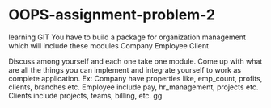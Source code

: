 # OOPS-assignment-problem-2
learning GIT 
You have to build a package for organization management which will include these modules
    Company
    Employee
    Client 

Discuss among yourself and each one take one module. Come up with what are all the things you can implement and integrate yourself to work as complete application.
Ex:
    Company have properties like, emp_count, profits, clients, branches etc.
    Employee include pay, hr_management, projects etc.
    Clients include projects, teams, billing, etc.
    gg
